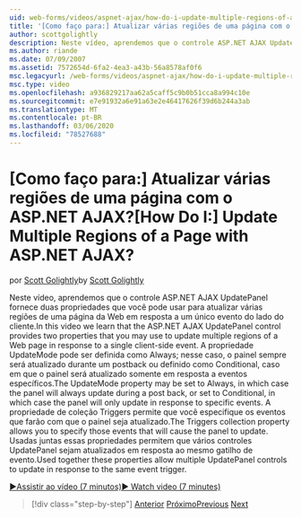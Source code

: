 ```yaml
---
uid: web-forms/videos/aspnet-ajax/how-do-i-update-multiple-regions-of-a-page-with-aspnet-ajax
title: '[Como faço para:] Atualizar várias regiões de uma página com o ASP.NET AJAX? | Microsoft Docs'
author: scottgolightly
description: Neste vídeo, aprendemos que o controle ASP.NET AJAX UpdatePanel fornece duas propriedades que você pode usar para atualizar várias regiões de uma página da Web no resposta...
ms.author: riande
ms.date: 07/09/2007
ms.assetid: 7572654d-6fa2-4ea3-a43b-56a8578af0f6
msc.legacyurl: /web-forms/videos/aspnet-ajax/how-do-i-update-multiple-regions-of-a-page-with-aspnet-ajax
msc.type: video
ms.openlocfilehash: a936829217aa62a5caff5c9b0b51cca8a994c10e
ms.sourcegitcommit: e7e91932a6e91a63e2e46417626f39d6b244a3ab
ms.translationtype: MT
ms.contentlocale: pt-BR
ms.lasthandoff: 03/06/2020
ms.locfileid: "78527688"
---
```

# <a name="how-do-i-update-multiple-regions-of-a-page-with-aspnet-ajax"></a><span data-ttu-id="3988d-104">[Como faço para:] Atualizar várias regiões de uma página com o ASP.NET AJAX?</span><span class="sxs-lookup"><span data-stu-id="3988d-104">[How Do I:] Update Multiple Regions of a Page with ASP.NET AJAX?</span></span>

<span data-ttu-id="3988d-105">por [Scott Golightly](https://github.com/scottgolightly)</span><span class="sxs-lookup"><span data-stu-id="3988d-105">by [Scott Golightly](https://github.com/scottgolightly)</span></span>

<span data-ttu-id="3988d-106">Neste vídeo, aprendemos que o controle ASP.NET AJAX UpdatePanel fornece duas propriedades que você pode usar para atualizar várias regiões de uma página da Web em resposta a um único evento do lado do cliente.</span><span class="sxs-lookup"><span data-stu-id="3988d-106">In this video we learn that the ASP.NET AJAX UpdatePanel control provides two properties that you may use to update multiple regions of a Web page in response to a single client-side event.</span></span> <span data-ttu-id="3988d-107">A propriedade UpdateMode pode ser definida como Always; nesse caso, o painel sempre será atualizado durante um postback ou definido como Conditional, caso em que o painel será atualizado somente em resposta a eventos específicos.</span><span class="sxs-lookup"><span data-stu-id="3988d-107">The UpdateMode property may be set to Always, in which case the panel will always update during a post back, or set to Conditional, in which case the panel will only update in response to specific events.</span></span> <span data-ttu-id="3988d-108">A propriedade de coleção Triggers permite que você especifique os eventos que farão com que o painel seja atualizado.</span><span class="sxs-lookup"><span data-stu-id="3988d-108">The Triggers collection property allows you to specify those events that will cause the panel to update.</span></span> <span data-ttu-id="3988d-109">Usadas juntas essas propriedades permitem que vários controles UpdatePanel sejam atualizados em resposta ao mesmo gatilho de evento.</span><span class="sxs-lookup"><span data-stu-id="3988d-109">Used together these properties allow multiple UpdatePanel controls to update in response to the same event trigger.</span></span>

[<span data-ttu-id="3988d-110">&#9654;Assistir ao vídeo (7 minutos)</span><span class="sxs-lookup"><span data-stu-id="3988d-110">&#9654; Watch video (7 minutes)</span></span>](https://channel9.msdn.com/Blogs/ASP-NET-Site-Videos/how-do-i-update-multiple-regions-of-a-page-with-aspnet-ajax)

> [!div class="step-by-step"]
> <span data-ttu-id="3988d-111">[Anterior](how-do-i-implement-the-ajax-after-processing-pattern.md)
> [Próximo](how-do-i-choose-between-methods-of-ajax-page-updates.md)</span><span class="sxs-lookup"><span data-stu-id="3988d-111">[Previous](how-do-i-implement-the-ajax-after-processing-pattern.md)
[Next](how-do-i-choose-between-methods-of-ajax-page-updates.md)</span></span>
